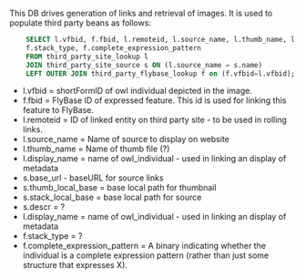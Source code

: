 This DB drives generation of links and retrieval of images.  It is
used to populate third party beans as follows:

~~~~~.sql
    SELECT l.vfbid, f.fbid, l.remoteid, l.source_name, l.thumb_name, l.local_stack_url, s.base_url, s.thumb_local_base, s.stack_local_base, s. descr, l.display_name,
    f.stack_type, f.complete_expression_pattern
    FROM third_party_site_lookup l
    JOIN third_party_site_source s ON (l.source_name = s.name)
    LEFT OUTER JOIN third_party_flybase_lookup f on (f.vfbid=l.vfbid);
~~~~~

* l.vfbid = shortFormID of owl individual depicted in the image.
* f.fbid = FlyBase ID of expressed feature.  This id is used for linking
this feature to FlyBase.
* l.remoteid = ID of linked entity on third party site - to be used in rolling links.
* l.source_name = Name of source to display on website
* l.thumb_name = Name of thumb file (?)
* l.display_name = name of owl_individual - used in linking an display of metadata
* s.base_url - baseURL for source links
* s.thumb\_local_base = base local path for thumbnail
* s.stack\_local_base = base local path for source
* s.descr = ?
* l.display\_name = name of owl_individual - used in linking an display of metadata
* f.stack_type = ?
* f.complete\_expression_pattern = A binary indicating whether the
  individual is a complete expression pattern (rather than just some
  structure that expresses X). 
